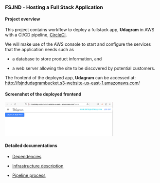 ### FSJND - Hosting a Full Stack Application

#### Project overview

This project contains workflow to deploy a fullstack app, **Udagram** in AWS with a CI/CD pipeline, <a href="https://circleci.com/">CircleCI</a>.

We will make use of the AWS console to start and configure the services that the application needs such as 

- a database to store product information, and 

- a web server allowing the site to be discovered by potential customers.

The frontend of the deployed app, **Udagram** can be accessed at: http://fsjndudagrambucket.s3-website-us-east-1.amazonaws.com/

#### Screenshot of the deployed frontend

<img src="docs/screenshots/Frontend.png" width="70%">

#### Detailed documentations

- <a href="docs/AppDependencies.md">Dependencies</a>

- <a href="docs/InfrastructureDescription.md">Infrastructure description</a>

- <a href="docs/PipelineProcess.md">Pipeline process</a>

